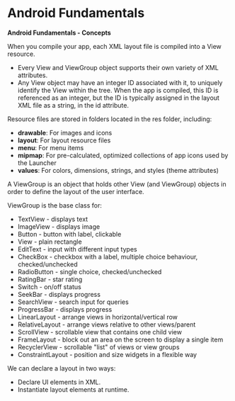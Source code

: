 # Android Fundamentals
**Android Fundamentals - Concepts**
 
 When you compile your app, each XML layout file is compiled into a View resource.
 - Every View and ViewGroup object supports their own variety of XML attributes.
 -  Any View object may have an integer ID associated with it, to uniquely identify the View within the tree. When the app is compiled, this ID is referenced as an integer, but the ID is typically assigned in the layout XML file as a string, in the id attribute.
 
 Resource files are stored in folders located in the res folder, including:
 - **drawable**: For images and icons
 - **layout**: For layout resource files
 - **menu**: For menu items
 - **mipmap**: For pre-calculated, optimized collections of app icons used by the Launcher
 - **values**: For colors, dimensions, strings, and styles (theme attributes)

A ViewGroup is an object that holds other View (and ViewGroup) objects in order to define the layout of the user interface.

ViewGroup is the base class for:
- TextView - displays text
- ImageView - displays image
- Button - button with label, clickable
- View - plain rectangle
- EditText - input with different input types
- CheckBox - checkbox with a label, multiple choice behaviour, checked/unchecked
- RadioButton - single choice, checked/unchecked
- RatingBar - star rating
- Switch - on/off status
- SeekBar - displays progress
- SearchView - search input for queries
- ProgressBar - displays progress
-   LinearLayout - arrange views in horizontal/vertical row
-   RelativeLayout - arrange views relative to other views/parent
-   ScrollView - scrollable view that contains one child view
-   FrameLayout - block out an area on the screen to display a single item
-   RecyclerView - scrollable "list" of views or view groups
-   ConstraintLayout - position and size widgets in a flexible way

    
We can declare a layout in two ways:
-   Declare UI elements in XML.
-   Instantiate layout elements at runtime.


